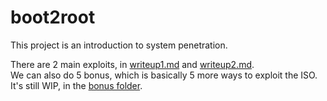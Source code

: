 # boot2root
This project is an introduction to system penetration.

There are 2 main exploits, in [writeup1.md](./writeup1.md) and [writeup2.md](./writeup2.md).  
We can also do 5 bonus, which is basically 5 more ways to exploit the ISO. It's still WIP, in the [bonus folder](./bonus/).
